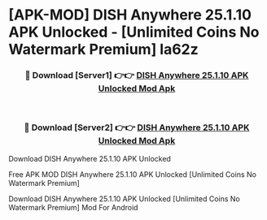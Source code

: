 # [APK-MOD] DISH Anywhere 25.1.10 APK Unlocked - [Unlimited Coins No Watermark Premium] la62z



<div align="center">
<h3>🔴 Download [Server1] 👉👉 <a href="https://momento.my/?title=DISH_Anywhere_25.1.10_APK_Unlocked">DISH Anywhere 25.1.10 APK Unlocked Mod Apk</a></h3><br>

<h3>🔴 Download [Server2] 👉👉 <a href="https://momento.my/?title=DISH_Anywhere_25.1.10_APK_Unlocked">DISH Anywhere 25.1.10 APK Unlocked Mod Apk</a></h3>
</div>



Download DISH Anywhere 25.1.10 APK Unlocked 

Free APK MOD DISH Anywhere 25.1.10 APK Unlocked [Unlimited Coins No Watermark Premium]

Download DISH Anywhere 25.1.10 APK Unlocked [Unlimited Coins No Watermark Premium] Mod For Android
